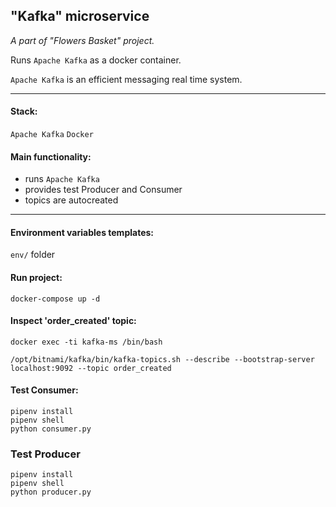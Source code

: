## "Kafka" microservice
*A part of "Flowers Basket" project.*

Runs `Apache Kafka` as a docker container.

`Apache Kafka` is an efficient messaging real time system. 

---

#### Stack:
`Apache Kafka` `Docker`

#### Main functionality:
- runs `Apache Kafka`
- provides test Producer and Consumer
- topics are autocreated

---

#### Environment variables templates:
`env/` folder

#### Run project:
```console
docker-compose up -d
```

#### Inspect 'order_created' topic:
```console
docker exec -ti kafka-ms /bin/bash
```
```console
/opt/bitnami/kafka/bin/kafka-topics.sh --describe --bootstrap-server localhost:9092 --topic order_created
```

#### Test Consumer:
```console
pipenv install
pipenv shell
python consumer.py
```

### Test Producer
```console
pipenv install
pipenv shell
python producer.py
```
